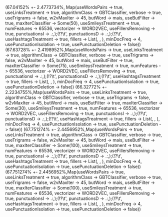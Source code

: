 (67.04152% +- 2.4773734%,
Map(useWordsPairs -> true, useLinksTreatment -> true, algorithmClass -> GBTClassifier,
 verbose -> true, useTrigrams -> false, w2vMaxIter -> 45, butWord -> mais, useButFilter -> true,
 maxIterClassifier -> Some(50), useSmileysTreatment -> true, numFeatures -> 65536, vectorizer -> WORD2VEC, useFillersRemoving -> true, punctuationsI -> \.:,\);\(!?\t\', punctuationsD -> \.:,\);\(!?\t\', useHashtagsTreatment -> true, fillers -> List(,  , 	), minDocFreq -> 4, usePunctuationIsolation -> true, usePunctuationDeletion -> false))
(67.63728% +- 2.4198952%,Map(useWordsPairs -> true, useLinksTreatment -> true, algorithmClass -> GBTClassifier,
verbose -> true, useTrigrams -> false, w2vMaxIter -> 45, butWord -> mais, useButFilter -> true,
maxIterClassifier -> Some(75), useSmileysTreatment -> true, numFeatures -> 65536, vectorizer -> WORD2VEC, useFillersRemoving -> true, punctuationsI -> \.:,\);\(!?\t\', punctuationsD -> \.:,\);\(!?\t\', useHashtagsTreatment -> true, fillers -> List(,  , 	), minDocFreq -> 4, usePunctuationIsolation -> true, usePunctuationDeletion -> false))
(66.32772% +- 2.2234755%,Map(useWordsPairs -> true, useLinksTreatment -> true, algorithmClass -> GBTClassifier,
verbose -> true, useTrigrams -> false, w2vMaxIter -> 45, butWord -> mais, useButFilter -> true,
maxIterClassifier -> Some(30), useSmileysTreatment -> true, numFeatures -> 65536, vectorizer -> WORD2VEC, useFillersRemoving -> true, punctuationsI -> \.:,\);\(!?\t\', punctuationsD -> \.:,\);\(!?\t\', useHashtagsTreatment -> true, fillers -> List(,  , 	), minDocFreq -> 4, usePunctuationIsolation -> true, usePunctuationDeletion -> false))
(67.751274% +- 2.4456952%,Map(useWordsPairs -> true, useLinksTreatment -> true, algorithmClass -> GBTClassifier,
 verbose -> true, useTrigrams -> false, w2vMaxIter -> 45, butWord -> mais, useButFilter -> true,
 maxIterClassifier -> Some(100), useSmileysTreatment -> true, numFeatures -> 65536, vectorizer -> WORD2VEC, useFillersRemoving -> true, punctuationsI -> \.:,\);\(!?\t\', punctuationsD -> \.:,\);\(!?\t\', useHashtagsTreatment -> true, fillers -> List(,  , 	), minDocFreq -> 4, usePunctuationIsolation -> true, usePunctuationDeletion -> false))
(67.751274% +- 2.4456952%,Map(useWordsPairs -> true, useLinksTreatment -> true, algorithmClass -> GBTClassifier,
 verbose -> true, useTrigrams -> false, w2vMaxIter -> 45, butWord -> mais, useButFilter -> true,
  maxIterClassifier -> Some(100), useSmileysTreatment -> true, numFeatures -> 65536, vectorizer -> WORD2VEC, useFillersRemoving -> true, punctuationsI -> \.:,\);\(!?\t\', punctuationsD -> \.:,\);\(!?\t\', useHashtagsTreatment -> true, fillers -> List(,  , 	), minDocFreq -> 4, usePunctuationIsolation -> true, usePunctuationDeletion -> false))
